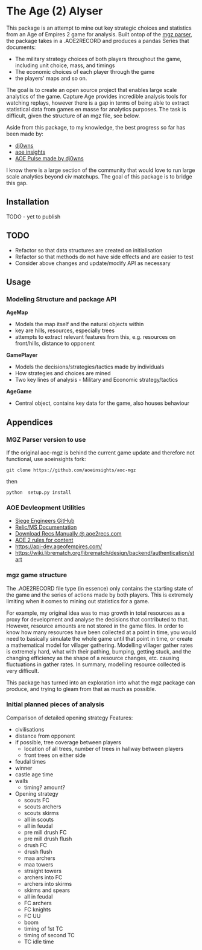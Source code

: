 # The Age (2) Alyser
This package is an attempt to mine out key strategic choices and statistics from an Age of Empires 2 game for analysis. Built ontop of the [mgz parser](https://github.com/happyleavesaoc/aoc-mgz/tree/master/mgz), the package takes in a .AOE2RECORD and produces a pandas Series that documents:
- The military strategy choices of both players throughout the game, including unit choice, mass, and timings
- The economic choices of each player through the game
- the players' maps
and so on.

The goal is to create an open source project that enables large scale analytics of the game. Capture Age provides incredible analysis tools for watching replays, however there is a gap in terms of being able to extract statistical data from games en masse for analytics purposes. The task is difficult, given the structure of an mgz file, see below.

Aside from this package, to my knowledge, the best progress so far has been made by: 
- [dj0wns](https://github.com/dj0wns/AoE_Rec_Opening_Analysis/tree/main)
- [aoe insights](https://www.aoe2insights.com/)
- [AOE Pulse made by dj0wns](https://www.aoepulse.com/home)

I know there is a large section of the community that would love to run large scale analytics beyond civ matchups. The goal of this package is to bridge this gap.

## Installation
TODO - yet to publish

## TODO
- Refactor so that data structures are created on initialisation
- Refactor so that methods do not have side effects and are easier to test
- Consider above changes and update/modify API as necessary

## Usage
### Modeling Structure and package API
**AgeMap** 
- Models the map itself and the natural objects within
- key are hills, resources, especially trees
- attempts to extract relevant features from this, e.g. resources on front/hills, distance to opponent

**GamePlayer**
- Models the decisions/strategies/tactics made by individuals
- How strategies and choices are mined
- Two key lines of analysis - Military and Economic strategy/tactics

**AgeGame**
- Central object, contains key data for the game, also houses behaviour


## Appendices
### MGZ Parser version to use
If the original aoc-mgz is behind the current game update and therefore not functional, use aoeinsights fork:
```
git clone https://github.com/aoeinsights/aoc-mgz
```
then 
```
python  setup.py install
```

### AOE Devleopment Utilities
- [Siege Engineers GitHub](https://github.com/SiegeEngineers)
- [Relic/MS Documentation](https://wiki.librematch.org/librematch/data_sources/start)
- [Download Recs Manually @ aoe2recs.com](https://aoe2recs.com/)
- [AOE 2 rules for content](https://www.xbox.com/en-GB/developers/rules)
- https://api-dev.ageofempires.com/
- https://wiki.librematch.org/librematch/design/backend/authentication/start

### mgz game structure
The .AOE2RECORD file type (in essence) only contains the starting state of the game and the series of actions made by both players. This is extremely limiting when it comes to mining out statistics for a game. 

For example, my original idea was to map growth in total resources as a proxy for development and analyse the decisions that contributed to that. However, resource amounts are not stored in the game files. In order to know how many resources have been collected at a point in time, you would need to basically simulate the whole game until that point in time, or create a mathematical model for villager gathering. Modelling villager gather rates is extremely hard, what with their pathing, bumping, getting stuck, and the changing efficiency as the shape of a resource changes, etc. causing fluctuations in gather rates. In summary, modelling resource collected is very difficult.

This package has turned into an exploration into what the mgz package can produce, and trying to gleam from that as much as possible.

### Initial planned pieces of analysis
Comparison of detailed opening strategy
Features:
- civilisations
- distance from opponent
- if possible, tree coverage between players
    - location of all trees, number of trees in hallway between players
    - front trees on either side
- feudal times
- winner
- castle age time
- walls
    - timing? amount?
- Opening strategy
    - scouts FC
    - scouts archers
    - scouts skirms
    - all in scouts
    - all in feudal
    - pre mill drush FC
    - pre mill drush flush
    - drush FC
    - drush flush
    - maa archers
    - maa towers
    - straight towers
    - archers into FC
    - archers into skirms
    - skirms and spears
    - all in feudal
    - FC archers
    - FC knights
    - FC UU
    - boom
    - timing of 1st TC
    - timing of second TC
    - TC idle time